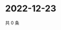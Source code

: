 # 2022-12-23

共 0 条

<!-- BEGIN WEIBO -->
<!-- 最后更新时间 Fri Dec 23 2022 21:11:02 GMT+0800 (China Standard Time) -->

<!-- END WEIBO -->
